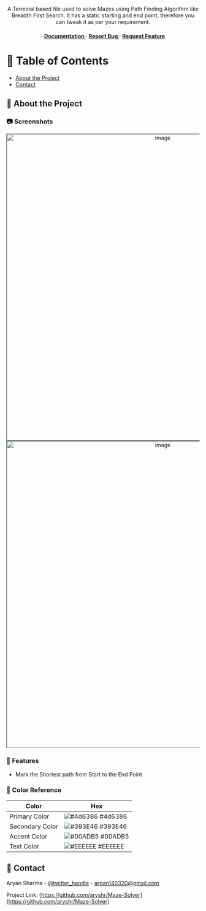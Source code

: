 <div align='center'>

<p>A Terminal based file used to solve Mazes using Path Finding Algorithm like Breadth First Search. It has a static starting and end point, therefore you can tweak it as per your requirement.</p>

<h4> <span> · </span> <a href="https://github.com/aryshr/Maze Solver/blob/master/README.md"> Documentation </a> <span> · </span> <a href="https://github.com/aryshr/Maze Solver/issues"> Report Bug </a> <span> · </span> <a href="https://github.com/aryshr/Maze Solver/issues"> Request Feature </a> </h4>


</div>

# :notebook_with_decorative_cover: Table of Contents

- [About the Project](#star2-about-the-project)
- [Contact](#handshake-contact)


## :star2: About the Project

### :camera: Screenshots
<div align="center"> <a href=""><img src="[Screenshot 2024-01-02 135534](https://github.com/aryshr/Maze-Solver/assets/118653568/6d2b0e2c-d041-4489-b0de-f88ba67a0aaf)" alt='image' width='800'/></a> </div>
<div align="center"> <a href=""><img src="![Screenshot 2024-01-02 135602](https://github.com/aryshr/Maze-Solver/assets/118653568/c15282fc-c5d2-4db9-af50-b63b98220b22)" alt='image' width='800'/></a> </div>



### :dart: Features
- Mark the Shortest path from Start to the End Point


### :art: Color Reference
| Color | Hex |
| --------------- | ---------------------------------------------------------------- |
| Primary Color | ![#4d6386](https://via.placeholder.com/10/4d6386?text=+) #4d6386 |
| Secondary Color | ![#393E46](https://via.placeholder.com/10/393E46?text=+) #393E46 |
| Accent Color | ![#00ADB5](https://via.placeholder.com/10/00ADB5?text=+) #00ADB5 |
| Text Color | ![#EEEEEE](https://via.placeholder.com/10/EEEEEE?text=+) #EEEEEE |

## :handshake: Contact

Aryan Sharma - [@twitter_handle](https://www.linkedin.com/in/aryshr) - arpan140320@gmail.com

Project Link: [https://github.com/aryshr/Maze-Solver](https://github.com/aryshr/Maze-Solver)
